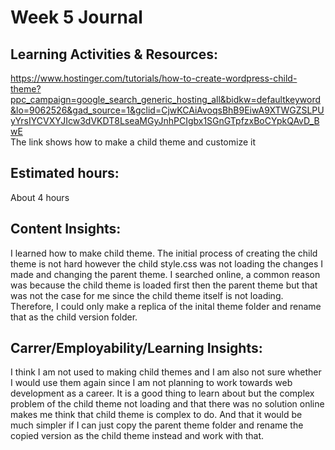 # Week 5 Journal

## Learning Activities & Resources:
https://www.hostinger.com/tutorials/how-to-create-wordpress-child-theme?ppc_campaign=google_search_generic_hosting_all&bidkw=defaultkeyword&lo=9062526&gad_source=1&gclid=CjwKCAiAvoqsBhB9EiwA9XTWGZSLPUyYrsIYCVXYJIcw3dVKDT8LseaMGyJnhPCIgbx1SGnGTpfzxBoCYpkQAvD_BwE \
The link shows how to make a child theme and customize it

## Estimated hours:
About 4 hours

## Content Insights:
I learned how to make child theme. The initial process of creating the child theme is not hard however the child style.css was not loading the changes I made and changing the parent theme. I searched online, a common reason was because the child theme is loaded first then the parent theme but that was not the case for me since the child theme itself is not loading. Therefore, I could only make a replica of the inital theme folder and rename that as the child version folder. 

## Carrer/Employability/Learning Insights:
I think I am not used to making child themes and I am also not sure whether I would use them again since I am not planning to work towards web development as a career. It is a good thing to learn about but the complex problem of the child theme not loading and that there was no solution online makes me think that child theme is complex to do. And that it would be much simpler if I can just copy the parent theme folder and rename the copied version as the child theme instead and work with that.